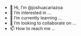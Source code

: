 - 👋 Hi, I’m @joshuacariazoa
- 👀 I’m interested in ...
- 🌱 I’m currently learning ...
- 💞️ I’m looking to collaborate on ...
- 📫 How to reach me ...

<!---
joshuacariazoa/joshuacariazoa is a ✨ special ✨ repository because its `README.md` (this file) appears on your GitHub profile.
You can click the Preview link to take a look at your changes.
--->
